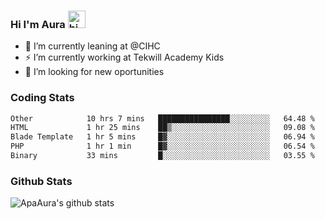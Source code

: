 ### Hi I'm Aura <img src="https://user-images.githubusercontent.com/1303154/88677602-1635ba80-d120-11ea-84d8-d263ba5fc3c0.gif" width="28px" alt="hi">

- 🔭 I’m currently leaning at @CIHC
- ⚡ I’m currently working at Tekwill Academy Kids
- 🤔 I’m looking for new oportunities


### Coding Stats

<!--START_SECTION:waka-->

```txt
Other            10 hrs 7 mins   ████████████████░░░░░░░░░   64.48 %
HTML             1 hr 25 mins    ██▒░░░░░░░░░░░░░░░░░░░░░░   09.08 %
Blade Template   1 hr 5 mins     █▓░░░░░░░░░░░░░░░░░░░░░░░   06.94 %
PHP              1 hr 1 min      █▓░░░░░░░░░░░░░░░░░░░░░░░   06.54 %
Binary           33 mins         █░░░░░░░░░░░░░░░░░░░░░░░░   03.55 %
```

<!--END_SECTION:waka-->

### Github Stats

![ApaAura's github stats](https://github-readme-stats.vercel.app/api?username=ApaAura&count_private=true&theme=tokyonight&hide=contribs,prs)
